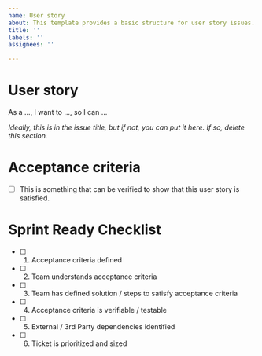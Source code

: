 ```yaml
---
name: User story
about: This template provides a basic structure for user story issues.
title: ''
labels: ''
assignees: ''

---
```


# User story
As a ..., I want to ..., so I can ...

*Ideally, this is in the issue title, but if not, you can put it here. If so, delete this section.*

# Acceptance criteria
- [ ] This is something that can be verified to show that this user story is satisfied.

# Sprint Ready Checklist 
- [ ] 1. Acceptance criteria defined 
- [ ] 2. Team understands acceptance criteria 
- [ ] 3. Team has defined solution / steps to satisfy acceptance criteria 
- [ ] 4. Acceptance criteria is verifiable / testable 
- [ ] 5. External / 3rd Party dependencies identified
- [ ] 6. Ticket is prioritized and sized
